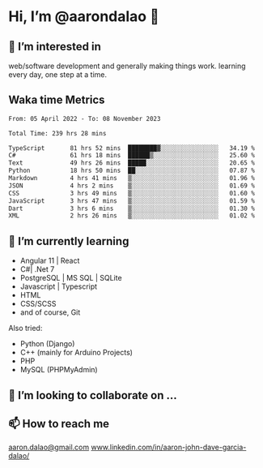 # __Hi, I’m @aarondalao__ 👋 
## 👀 I’m interested in 
web/software development and generally making things work.
learning every day, one step at a time. 

## Waka time Metrics
<!--START_SECTION:waka-->

```txt
From: 05 April 2022 - To: 08 November 2023

Total Time: 239 hrs 28 mins

TypeScript       81 hrs 52 mins  ████████▓░░░░░░░░░░░░░░░░   34.19 %
C#               61 hrs 18 mins  ██████▒░░░░░░░░░░░░░░░░░░   25.60 %
Text             49 hrs 26 mins  █████░░░░░░░░░░░░░░░░░░░░   20.65 %
Python           18 hrs 50 mins  ██░░░░░░░░░░░░░░░░░░░░░░░   07.87 %
Markdown         4 hrs 41 mins   ▒░░░░░░░░░░░░░░░░░░░░░░░░   01.96 %
JSON             4 hrs 2 mins    ▒░░░░░░░░░░░░░░░░░░░░░░░░   01.69 %
CSS              3 hrs 49 mins   ▒░░░░░░░░░░░░░░░░░░░░░░░░   01.60 %
JavaScript       3 hrs 47 mins   ▒░░░░░░░░░░░░░░░░░░░░░░░░   01.59 %
Dart             3 hrs 6 mins    ▒░░░░░░░░░░░░░░░░░░░░░░░░   01.30 %
XML              2 hrs 26 mins   ▒░░░░░░░░░░░░░░░░░░░░░░░░   01.02 %
```

<!--END_SECTION:waka-->

## 🌱 I’m currently learning 

- Angular 11 | React 
- C#| .Net 7
- PostgreSQL | MS SQL | SQLite
- Javascript | Typescript
- HTML 
- CSS/SCSS
- and of course, Git 


Also tried:
- Python (Django)
- C++ (mainly for Arduino Projects)
- PHP
- MySQL (PHPMyAdmin)


## 💞️ I’m looking to collaborate on ...

## 📫 How to reach me 
aaron.dalao@gmail.com
www.linkedin.com/in/aaron-john-dave-garcia-dalao/

<!---
aarondalao/aarondalao is a ✨ special ✨ repository because its `README.md` (this file) appears on your GitHub profile.
You can click the Preview link to take a look at your changes.
--->
